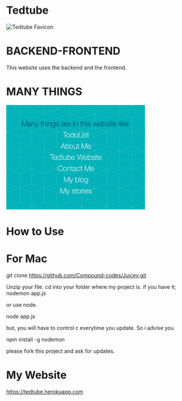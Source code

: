 # Tedtube

![Tedtube Favicon](public/icons/favicon.ico)

# BACKEND-FRONTEND

This website uses the backend and the frontend.

# MANY THINGS

![Many Things](documentation/Links.png)

# How to Use

# For Mac

git clone https://github.com/Compound-codes/Juicey.git

Unzip your file. 
cd into your folder where my project is.
if you have it; nodemon app.js

or use node.

node app.js 

but, you will have to control c everytime you update.
So i advise you

npm install -g nodemon

please fork this project and ask for updates.

# My Website

https://tedtube.herokuapp.com
